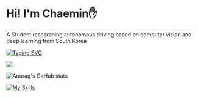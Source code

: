 # Hi! I'm Chaemin✋
A Student researching autonomous driving based on computer vision and deep learning from South Korea  

[![Typing SVG](https://readme-typing-svg.demolab.com/?lines=First+line+of+text;Second+line+of+text)](https://git.io/typing-svg)

<img src="https://img.shields.io/badge/react-20232a.svg?style=for-the-badge&logo=react&logoColor=61DAFB" />

![Anurag's GitHub stats](https://github-readme-stats.vercel.app/api?username=anuraghazra&show_icons=true&theme=radical)


[![My Skills](https://skillicons.dev/icons?i=git,kubernetes,docker,c,py,pytorch,flutter,ros,vscode,vim,opencv,flutter,notion)](https://skillicons.dev)

